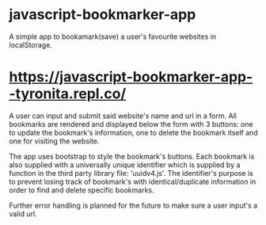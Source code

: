 # javascript-bookmarker-app

A simple app to bookamark(save) a user's favourite websites in localStorage.
# https://javascript-bookmarker-app--tyronita.repl.co/

A user can input and submit said website's name and url in a form.
All bookmarks are rendered and displayed below the form with 3 buttons:
one to update the bookmark's information,
one to delete the bookmark itself
and one for visiting the website.

The app uses bootstrap to style the bookmark's buttons.
Each bookmark is also supplied with a universally unique identifier which is supplied by a function in the third party library file: 'uuidv4.js'.
The identifier's purpose is to prevent losing track of bookmark's with identical/duplicate information in order to find and delete specific bookmarks.

Further error handling is planned for the future to make sure a user input's a valid url.
